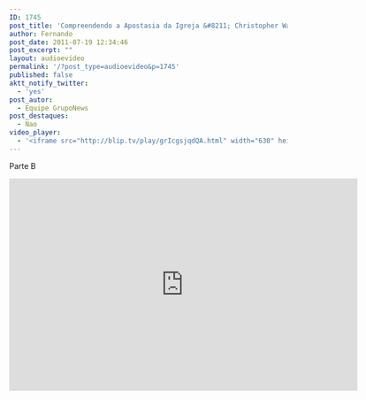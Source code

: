 ```yaml
---
ID: 1745
post_title: 'Compreendendo a Apostasia da Igreja &#8211; Christopher Walker &#8211; 11.jul'
author: Fernando
post_date: 2011-07-19 12:34:46
post_excerpt: ""
layout: audioevideo
permalink: '/?post_type=audioevideo&p=1745'
published: false
aktt_notify_twitter:
  - 'yes'
post_autor:
  - Equipe GrupoNews
post_destaques:
  - Nao
video_player:
  - '<iframe src="http://blip.tv/play/grIcgsjqdQA.html" width="630" height="384" frameborder="0" allowfullscreen></iframe><embed type="application/x-shockwave-flash" src="http://a.blip.tv/api.swf#grIcgsjqdQA" style="display:none"></embed>'
---
```

<p>Parte B</p>
<p><iframe src="http://blip.tv/play/grIcgsjqDAA.html" width="630" height="384" frameborder="0" allowfullscreen></iframe><embed type="application/x-shockwave-flash" src="http://a.blip.tv/api.swf#grIcgsjqDAA" style="display:none"></embed></p>
